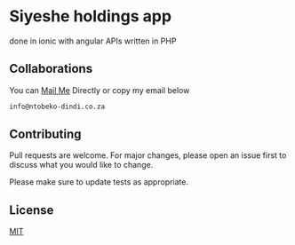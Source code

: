 # Siyeshe holdings app

done in ionic with angular
APIs written in PHP

## Collaborations

You can [Mail Me](mailto:info@ntobeko-dindi.co.za?subject=[GitHub]%20Let's%20Work%20Together) Directly or copy my email below

```bash
info@ntobeko-dindi.co.za
```

## Contributing
Pull requests are welcome. For major changes, please open an issue first to discuss what you would like to change.

Please make sure to update tests as appropriate.

## License
[MIT](https://choosealicense.com/licenses/mit/)
